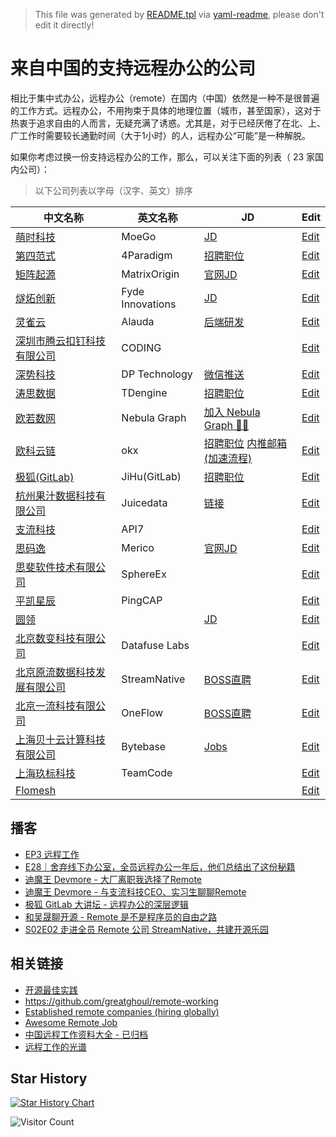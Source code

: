 > This file was generated by [README.tpl](README.tpl) via [yaml-readme](https://github.com/LinuxSuRen/yaml-readme), please don't edit it directly!

# 来自中国的支持远程办公的公司

相比于集中式办公，远程办公（remote）在国内（中国）依然是一种不是很普遍的工作方式。远程办公，不用拘束于具体的地理位置（城市，甚至国家），这对于热衷于追求自由的人而言，无疑充满了诱惑。尤其是，对于已经厌倦了在北、上、广工作时需要较长通勤时间（大于1小时）的人，远程办公“可能”是一种解脱。

如果你考虑过换一份支持远程办公的工作，那么，可以关注下面的列表（ 23 家国内公司）：

> 以下公司列表以字母（汉字、英文）排序

| 中文名称 | 英文名称 | JD | Edit |
|---|---|---|---|
|[萌时科技](https://www.moego.pet)|MoeGo|[JD](https://selective-ginger-c4e.notion.site/MoeGo-Internal-Referral-MoeGo-b6a77543c00e4ca2b3f80c85d1553731)| [Edit](items/moego.yaml) |
|[第四范式](https://www.4paradigm.com)|4Paradigm|[招聘职位](https://www.4paradigm.com/about/hr.html)| [Edit](items/4Paradigm.yaml) |
|[矩阵起源](https://www.matrixorigin.io/)|MatrixOrigin|[官网JD](https://www.matrixorigin.cn/recruitment.html)| [Edit](items/matrixorigin.yaml) |
|[燧炻创新](https://fydeos.com/)|Fyde Innovations|[JD](https://fydeos.com/career/)| [Edit](items/fydeos.yaml) |
|[灵雀云](https://www.alauda.cn)|Alauda|[后端研发](https://app.mokahr.com/apply/lqy/2430#/jobs?zhineng=4060&amp;page=1&amp;department=%5B3251%5D&amp;commitment=)| [Edit](items/alauda.yaml) |
|[深圳市腾云扣钉科技有限公司](https://coding.net/)|CODING|| [Edit](items/coding.yaml) |
|[深势科技](https://dp.tech/)|DP Technology|[微信推送](https://mp.weixin.qq.com/s/diFh15Osfhp_NMxud8QNsA)| [Edit](items/dptech.yaml) |
|[涛思数据](https://www.taosdata.com/)|TDengine|[招聘职位](https://www.taosdata.com/careers)| [Edit](items/taosdata.yaml) |
|[欧若数网](https://nebula-graph.com.cn/)|Nebula Graph|[加入 Nebula Graph 🏴‍☠️](https://vesoft.com/cn/careers/)| [Edit](items/nebula.yaml) |
|[欧科云链](https://www.okg.com/zh-cn)|okx|[招聘职位](https://app.mokahr.com/apply/okgroup/4333#/) [内推邮箱(加速流程)](mailto:binhao.li@okg.com)| [Edit](items/okx.yaml) |
|[极狐(GitLab)](https://gitlab.cn/)|JiHu(GitLab)|[招聘职位](https://about.gitlab.cn/careers)| [Edit](items/gitlab.yaml) |
|[杭州果汁数据科技有限公司](https://juicefs.com/)|Juicedata|[链接](https://github.com/juicedata/we-are-hiring)| [Edit](items/juicefs.yaml) |
|[支流科技](https://www.apiseven.com/zh)|API7|| [Edit](items/apiseven.yaml) |
|[思码逸](https://www.merico.cn)|Merico|[官网JD](https://merico.jobs.feishu.cn/index)| [Edit](items/merico.yaml) |
|[思斐软件技术有限公司](https://sphere-ex.com/)|SphereEx|| [Edit](items/sphere-ex.yaml) |
|[平凯星辰](https://pingcap.com/zh/)|PingCAP|| [Edit](items/pingcap.yaml) |
|[圆领](https://www.yuanling.com)||[JD](https://zhaopin.lanehub.cn/home)| [Edit](items/yuanling.yaml) |
|[北京数变科技有限公司](https://databend.rs/)|Datafuse Labs|| [Edit](items/databend.yaml) |
|[北京原流数据科技发展有限公司](http://streamnative.io)|StreamNative|[BOSS直聘](https://www.zhipin.com/gongsi/c1aae0d48be290771nd639y7FlQ~.html)| [Edit](items/streamnative.yaml) |
|[北京一流科技有限公司](https://www.oneflow.org)|OneFlow|[BOSS直聘](https://www.zhipin.com/gongsir/41201289c2786e311H1_3NW5Ew~~.html)| [Edit](items/oneflow.yaml) |
|[上海贝十云计算科技有限公司](https://bytebase.com)|Bytebase|[Jobs](https://bytebase.com/jobs)| [Edit](items/bytebase.yaml) |
|[上海玖标科技](https://www.teamcode.com)|TeamCode|| [Edit](items/teamcode.yaml) |
|[Flomesh](https://flomesh.cn/)||| [Edit](items/flomesh.yaml) |

## 播客

* [EP3 远程工作](https://t.ermin.al/remote)
* [E28｜舍弃线下办公室，全员远程办公一年后，他们总结出了这份秘籍](https://zuzhijinhualun.fireside.fm/28)
* [迪魔王 Devmore - 大厂离职我选择了Remote](https://www.ximalaya.com/gerenchengzhang/52069269/464122465)
* [迪魔王 Devmore - 与支流科技CEO、实习生聊聊Remote](https://www.ximalaya.com/sound/462104090)
* [极狐 GitLab 大讲坛 - 远程办公的深层逻辑](https://www.ximalaya.com/keji/54781524/475958284)
* [和吴晟聊开源 - Remote 是不是程序员的自由之路](https://www.xiaoyuzhoufm.com/episode/61d58ccf2654166e94d07d7e)
* [S02E02 走进全员 Remote 公司 StreamNative，共建开源乐园](https://www.ximalaya.com/sound/506240866)

## 相关链接

* [开源最佳实践](https://github.com/LinuxSuRen/open-source-best-practice)
* https://github.com/greatghoul/remote-working
* [Established remote companies (hiring globally)](https://github.com/yanirs/established-remote)
* [Awesome Remote Job](https://github.com/lukasz-madon/awesome-remote-job)
* [中国远程工作资料大全 - 已归档](https://github.com/greatghoul/remote-working)
* [远程工作的光谱](https://xuanwo.io/reports/2022-21/)

## Star History

[![Star History Chart](https://api.star-history.com/svg?repos=LinuxSuRen/remote-jobs-in-china&amp;type=Date)](https://star-history.com/#LinuxSuRen/remote-jobs-in-china&amp;Date)

![Visitor Count](https://profile-counter.glitch.me/LinuxSuRen-remote-jobs-in-china/count.svg)

